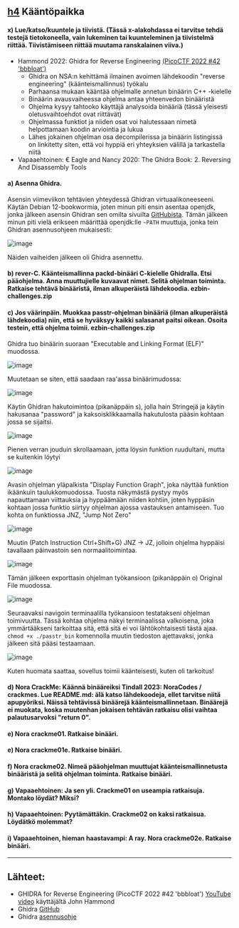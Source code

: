 ## [h4](https://terokarvinen.com/application-hacking/#:~:text=tai%20kirjaston%20toteutusta.-,h4,-K%C3%A4%C3%A4nt%C3%B6paikka) Kääntöpaikka


#### x) Lue/katso/kuuntele ja tiivistä. (Tässä x-alakohdassa ei tarvitse tehdä testejä tietokoneella, vain lukeminen tai kuunteleminen ja tiivistelmä riittää. Tiivistämiseen riittää muutama ranskalainen viiva.)
- Hammond 2022: Ghidra for Reverse Engineering [(PicoCTF 2022 #42 'bbbloat')](https://www.youtube.com/watch?v=oTD_ki86c9I)
  - Ghidra on NSA:n kehittämä ilmainen avoimen lähdekoodin "reverse engineering" (käänteismallinnus) työkalu
  - Parhaansa mukaan kääntää ohjelmalle annetun binäärin C++ -kielelle
  - Binäärin avausvaiheessa ohjelma antaa yhteenvedon binääristä
  - Ohjelma kysyy tahtooko käyttäjä analysoida binääriä (tässä yleisesti oletusvaihtoehdot ovat riittävät)
  - Ohjelmassa funktiot ja niiden osat voi halutessaan nimetä helpottamaan koodin arviointia ja lukua
  - Lähes jokainen ohjelman osa decompilerissa ja binäärin listingissä on linkitetty siten, että voi hyppiä eri yhteyksien välillä ja tarkastella niitä
- Vapaaehtoinen: € Eagle and Nancy 2020: The Ghidra Book: 2. Reversing And Disassembly Tools



#### a) Asenna Ghidra.

Asensin viimeviikon tehtävien yhteydessä Ghidran virtuaalikoneeseeni. Käytän Debian 12-bookwormia, joten minun piti ensin asentaa openjdk, jonka jälkeen asensin Ghidran sen omilta sivuilta [GitHubista](https://github.com/NationalSecurityAgency/ghidra/releases). Tämän jälkeen minun piti vielä erikseen määrittää openjdk:lle `~PATH` muuttuja, jonka tein Ghidran asennusohjeen mukaisesti:

![image](https://github.com/user-attachments/assets/151b0142-fbe5-4a58-a55f-fd9afed388d1)

Näiden vaiheiden jälkeen oli Ghidra asennettu.



#### b) rever-C. Käänteismallinna packd-binääri C-kielelle Ghidralla. Etsi pääohjelma. Anna muuttujielle kuvaavat nimet. Selitä ohjelman toiminta. Ratkaise tehtävä binääristä, ilman alkuperäistä lähdekoodia. ezbin-challenges.zip



#### c) Jos väärinpäin. Muokkaa passtr-ohjelman binääriä (ilman alkuperäistä lähdekoodia) niin, että se hyväksyy kaikki salasanat paitsi oikean. Osoita testein, että ohjelma toimii. ezbin-challenges.zip

Ghidra tuo binäärin suoraan "Executable and Linking Format (ELF)" muodossa.

![image](https://github.com/user-attachments/assets/e21debad-44ed-449b-a349-ae37e903da3b)


Muutetaan se siten, että saadaan raa'assa binäärimudossa:

![image](https://github.com/user-attachments/assets/e86413ee-2ae2-4a99-b866-1937c91fca6f)

Käytin Ghidran hakutoimintoa (pikanäppäin s), jolla hain Stringejä ja käytin hakusanaa "password" ja kaksoisklikkaamalla hakutulosta pääsin kohtaan jossa se sijaitsi.

![image](https://github.com/user-attachments/assets/fd880fb4-373a-489c-870c-2d80107a58d6)

Pienen verran jouduin skrollaamaan, jotta löysin funktion ruudultani, mutta se kuitenkin löytyi

![image](https://github.com/user-attachments/assets/ee72c713-d7e4-4bc6-b0d9-4365e6f54ba7)

Avasin ohjelman yläpalkista "Display Function Graph", joka näyttää funktion ikäänkuin taulukkomuodossa. Tuosta näkymästä pystyy myös napauttamaan viittauksia ja hyppäämään niiden kohtiin, joten hyppäsin kohtaan jossa funktio siirtyy ohjelman ajossa vastauksen antamiseen. Tuo kohta on funktiossa JNZ, "Jump Not Zero"

![image](https://github.com/user-attachments/assets/2505f8c7-0e50-4eac-b661-3b636bc30648)

Muutin (Patch Instruction Ctrl+Shift+G) JNZ -> JZ, jolloin ohjelma hyppäisi tavallaan päinvastoin sen normaalitoimintaa.

![image](https://github.com/user-attachments/assets/882ae9c3-c8ef-4dcc-aaf2-018c68e3dd4a)

Tämän jälkeen exporttasin ohjelman työkansioon (pikanäppäin o) Original File muodossa.

![image](https://github.com/user-attachments/assets/81448844-3fce-4183-b670-25c9f0c4b8f7)

Seuraavaksi navigoin terminaalilla työkansioon testatakseni ohjelman toimivuutta. Tässä kohtaa ohjelma näkyi terminaalissa valkoisena, joka ymmärtääkseni tarkoittaa sitä, että sitä ei voi lähtökohtaisesti tästä ajaa. `chmod +x ./passtr_bin` komennolla muutin tiedoston ajettavaksi, jonka jälkeen sitä pääsi testaamaan.

![image](https://github.com/user-attachments/assets/5c115f0e-e705-4bfd-ae08-909d17260963)

Kuten huomata saattaa, sovellus toimii käänteisesti, kuten oli tarkoitus!


#### d) Nora CrackMe: Käännä binääreiksi Tindall 2023: NoraCodes / crackmes. Lue README.md: älä katso lähdekoodeja, ellet tarvitse niitä apupyöriksi. Näissä tehtävissä binäärejä käänteismallinnetaan. Binäärejä ei muokata, koska muutenhan jokaisen tehtävän ratkaisu olisi vaihtaa palautusarvoksi "return 0".



#### e) Nora crackme01. Ratkaise binääri.

#### e) Nora crackme01e. Ratkaise binääri.

#### f) Nora crackme02. Nimeä pääohjelman muuttujat käänteismallinnetusta binääristä ja selitä ohjelman toiminta. Ratkaise binääri.



#### g) Vapaaehtoinen: Ja sen yli. Crackme01 on useampia ratkaisuja. Montako löydät? Miksi?

#### h) Vapaaehtoinen: Pyytämättäkin. Crackme02 on kaksi ratkaisua. Löydätkö molemmat?

#### i) Vapaaehtoinen, hieman haastavampi: A ray. Nora crackme02e. Ratkaise binääri.



---
## Lähteet:

- GHIDRA for Reverse Engineering (PicoCTF 2022 #42 'bbbloat') [YouTube video](https://www.youtube.com/watch?v=oTD_ki86c9I) käyttäjältä John Hammond
- Ghidra [GitHub](https://github.com/NationalSecurityAgency/ghidra/releases)
- Ghidra [asennusohje](https://htmlpreview.github.io/?https://github.com/NationalSecurityAgency/ghidra/blob/stable/GhidraDocs/InstallationGuide.html)
